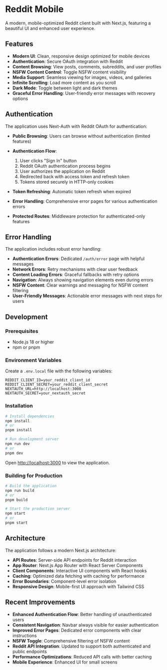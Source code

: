 # Reddit Mobile

A modern, mobile-optimized Reddit client built with Next.js, featuring a beautiful UI and enhanced user experience.

## Features

- **Modern UI**: Clean, responsive design optimized for mobile devices
- **Authentication**: Secure OAuth integration with Reddit
- **Content Browsing**: View posts, comments, subreddits, and user profiles
- **NSFW Content Control**: Toggle NSFW content visibility
- **Media Support**: Seamless viewing for images, videos, and galleries
- **Infinite Scrolling**: Load more content as you scroll
- **Dark Mode**: Toggle between light and dark themes
- **Graceful Error Handling**: User-friendly error messages with recovery options

## Authentication

The application uses Next-Auth with Reddit OAuth for authentication:

- **Public Browsing**: Users can browse without authentication (limited features)
- **Authentication Flow**: 
  1. User clicks "Sign In" button
  2. Reddit OAuth authentication process begins
  3. User authorizes the application on Reddit
  4. Redirected back with access token and refresh token
  5. Tokens stored securely in HTTP-only cookies

- **Token Refreshing**: Automatic token refresh when expired
- **Error Handling**: Comprehensive error pages for various authentication errors
- **Protected Routes**: Middleware protection for authenticated-only features

## Error Handling

The application includes robust error handling:

- **Authentication Errors**: Dedicated `/auth/error` page with helpful messages
- **Network Errors**: Retry mechanisms with clear user feedback
- **Content Loading Errors**: Graceful fallbacks with retry options
- **Navigation**: Always showing navigation elements even during errors
- **NSFW Content**: Clear warnings and messaging for NSFW content filtering
- **User-Friendly Messages**: Actionable error messages with next steps for users

## Development

### Prerequisites

- Node.js 18 or higher
- npm or pnpm

### Environment Variables

Create a `.env.local` file with the following variables:

```
REDDIT_CLIENT_ID=your_reddit_client_id
REDDIT_CLIENT_SECRET=your_reddit_client_secret
NEXTAUTH_URL=http://localhost:3000
NEXTAUTH_SECRET=your_nextauth_secret
```

### Installation

```bash
# Install dependencies
npm install
# or
pnpm install

# Run development server
npm run dev
# or
pnpm dev
```

Open [http://localhost:3000](http://localhost:3000) to view the application.

### Building for Production

```bash
# Build the application
npm run build
# or
pnpm build

# Start the production server
npm start
# or
pnpm start
```

## Architecture

The application follows a modern Next.js architecture:

- **API Routes**: Server-side API endpoints for Reddit interaction
- **App Router**: Next.js App Router with React Server Components
- **Client Components**: Interactive UI components with React hooks
- **Caching**: Optimized data fetching with caching for performance
- **Error Boundaries**: Component-level error isolation
- **Responsive Design**: Mobile-first UI approach with Tailwind CSS

## Recent Improvements

- **Enhanced Authentication Flow**: Better handling of unauthenticated users
- **Consistent Navigation**: Navbar always visible for easier authentication
- **Improved Error Pages**: Dedicated error components with clear instructions
- **NSFW Toggle**: Comprehensive filtering of NSFW content
- **Reddit API Integration**: Updated to support both authenticated and public endpoints
- **Performance Optimizations**: Reduced API calls with better caching
- **Mobile Experience**: Enhanced UI for small screens 